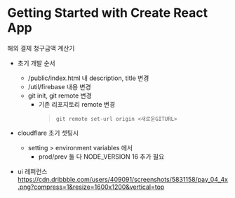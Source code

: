 # Getting Started with Create React App

해외 결제 청구금액 계산기

- 초기 개발 순서

  - /public/index.html 내 description, title 변경
  - /util/firebase 내용 변경
  - git init, git remote 변경
    - 기존 리포지토리 remote 변경
      > `git remote set-url origin <새로운GITURL>`

- cloudflare 초기 셋팅시

  - setting > environment variables 에서
    - prod/prev 둘 다 NODE_VERSION 16 추가 필요

- ui 레퍼런스
  https://cdn.dribbble.com/users/409091/screenshots/5831158/pay_04_4x.png?compress=1&resize=1600x1200&vertical=top
